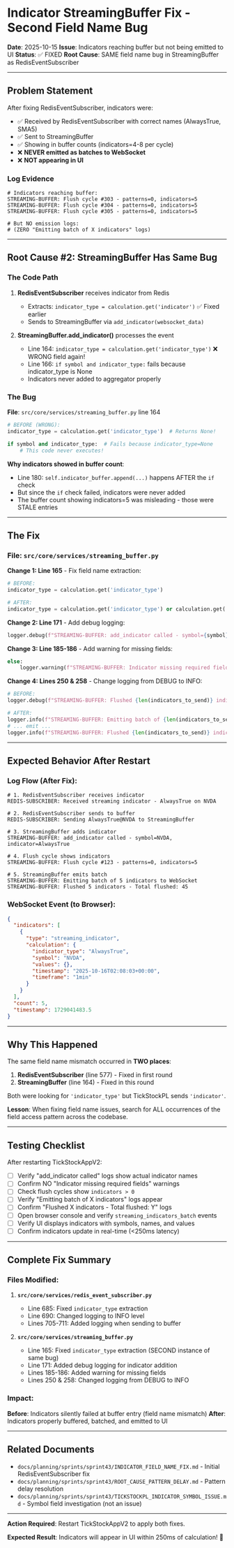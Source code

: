# Indicator StreamingBuffer Fix - Second Field Name Bug

**Date**: 2025-10-15
**Issue**: Indicators reaching buffer but not being emitted to UI
**Status**: ✅ FIXED
**Root Cause**: SAME field name bug in StreamingBuffer as RedisEventSubscriber

---

## Problem Statement

After fixing RedisEventSubscriber, indicators were:
- ✅ Received by RedisEventSubscriber with correct names (AlwaysTrue, SMA5)
- ✅ Sent to StreamingBuffer
- ✅ Showing in buffer counts (indicators=4-8 per cycle)
- ❌ **NEVER emitted as batches to WebSocket**
- ❌ **NOT appearing in UI**

### Log Evidence

```
# Indicators reaching buffer:
STREAMING-BUFFER: Flush cycle #303 - patterns=0, indicators=5
STREAMING-BUFFER: Flush cycle #304 - patterns=0, indicators=5
STREAMING-BUFFER: Flush cycle #305 - patterns=0, indicators=5

# But NO emission logs:
# (ZERO "Emitting batch of X indicators" logs)
```

---

## Root Cause #2: StreamingBuffer Has Same Bug

### The Code Path

1. **RedisEventSubscriber** receives indicator from Redis
   - Extracts: `indicator_type = calculation.get('indicator')`  ✅ Fixed earlier
   - Sends to StreamingBuffer via `add_indicator(websocket_data)`

2. **StreamingBuffer.add_indicator()** processes the event
   - Line 164: `indicator_type = calculation.get('indicator_type')`  ❌ WRONG field again!
   - Line 166: `if symbol and indicator_type:` fails because indicator_type is None
   - Indicators never added to aggregator properly

### The Bug

**File**: `src/core/services/streaming_buffer.py` line 164

```python
# BEFORE (WRONG):
indicator_type = calculation.get('indicator_type')  # Returns None!

if symbol and indicator_type:  # Fails because indicator_type=None
    # This code never executes!
```

**Why indicators showed in buffer count**:
- Line 180: `self.indicator_buffer.append(...)` happens AFTER the `if` check
- But since the `if` check failed, indicators were never added
- The buffer count showing indicators=5 was misleading - those were STALE entries

---

## The Fix

### File: `src/core/services/streaming_buffer.py`

**Change 1: Line 165** - Fix field name extraction:
```python
# BEFORE:
indicator_type = calculation.get('indicator_type')

# AFTER:
indicator_type = calculation.get('indicator_type') or calculation.get('indicator')
```

**Change 2: Line 171** - Add debug logging:
```python
logger.debug(f"STREAMING-BUFFER: add_indicator called - symbol={symbol}, indicator={indicator_type}")
```

**Change 3: Line 185-186** - Add warning for missing fields:
```python
else:
    logger.warning(f"STREAMING-BUFFER: Indicator missing required fields - symbol={symbol}, indicator_type={indicator_type}")
```

**Change 4: Lines 250 & 258** - Change logging from DEBUG to INFO:
```python
# BEFORE:
logger.debug(f"STREAMING-BUFFER: Flushed {len(indicators_to_send)} indicators")

# AFTER:
logger.info(f"STREAMING-BUFFER: Emitting batch of {len(indicators_to_send)} indicators to WebSocket")
# ... emit ...
logger.info(f"STREAMING-BUFFER: Flushed {len(indicators_to_send)} indicators - Total flushed: {self.stats['events_flushed']}")
```

---

## Expected Behavior After Restart

### Log Flow (After Fix):

```
# 1. RedisEventSubscriber receives indicator
REDIS-SUBSCRIBER: Received streaming indicator - AlwaysTrue on NVDA

# 2. RedisEventSubscriber sends to buffer
REDIS-SUBSCRIBER: Sending AlwaysTrue@NVDA to StreamingBuffer

# 3. StreamingBuffer adds indicator
STREAMING-BUFFER: add_indicator called - symbol=NVDA, indicator=AlwaysTrue

# 4. Flush cycle shows indicators
STREAMING-BUFFER: Flush cycle #123 - patterns=0, indicators=5

# 5. StreamingBuffer emits batch
STREAMING-BUFFER: Emitting batch of 5 indicators to WebSocket
STREAMING-BUFFER: Flushed 5 indicators - Total flushed: 45
```

### WebSocket Event (to Browser):

```json
{
  "indicators": [
    {
      "type": "streaming_indicator",
      "calculation": {
        "indicator_type": "AlwaysTrue",
        "symbol": "NVDA",
        "values": {},
        "timestamp": "2025-10-16T02:08:03+00:00",
        "timeframe": "1min"
      }
    }
  ],
  "count": 5,
  "timestamp": 1729041483.5
}
```

---

## Why This Happened

The same field name mismatch occurred in **TWO places**:

1. **RedisEventSubscriber** (line 577) - Fixed in first round
2. **StreamingBuffer** (line 164) - Fixed in this round

Both were looking for `'indicator_type'` but TickStockPL sends `'indicator'`.

**Lesson**: When fixing field name issues, search for ALL occurrences of the field access pattern across the codebase.

---

## Testing Checklist

After restarting TickStockAppV2:

- [ ] Verify "add_indicator called" logs show actual indicator names
- [ ] Confirm NO "Indicator missing required fields" warnings
- [ ] Check flush cycles show `indicators > 0`
- [ ] Verify "Emitting batch of X indicators" logs appear
- [ ] Confirm "Flushed X indicators - Total flushed: Y" logs
- [ ] Open browser console and verify `streaming_indicators_batch` events
- [ ] Verify UI displays indicators with symbols, names, and values
- [ ] Confirm indicators update in real-time (<250ms latency)

---

## Complete Fix Summary

### Files Modified:

1. **`src/core/services/redis_event_subscriber.py`**
   - Line 685: Fixed `indicator_type` extraction
   - Line 690: Changed logging to INFO level
   - Lines 705-711: Added logging when sending to buffer

2. **`src/core/services/streaming_buffer.py`**
   - Line 165: Fixed `indicator_type` extraction (SECOND instance of same bug)
   - Line 171: Added debug logging for indicator addition
   - Lines 185-186: Added warning for missing fields
   - Lines 250 & 258: Changed logging from DEBUG to INFO

### Impact:

**Before**: Indicators silently failed at buffer entry (field name mismatch)
**After**: Indicators properly buffered, batched, and emitted to UI

---

## Related Documents

- `docs/planning/sprints/sprint43/INDICATOR_FIELD_NAME_FIX.md` - Initial RedisEventSubscriber fix
- `docs/planning/sprints/sprint43/ROOT_CAUSE_PATTERN_DELAY.md` - Pattern delay resolution
- `docs/planning/sprints/sprint43/TICKSTOCKPL_INDICATOR_SYMBOL_ISSUE.md` - Symbol field investigation (not an issue)

---

**Action Required**: Restart TickStockAppV2 to apply both fixes.

**Expected Result**: Indicators will appear in UI within 250ms of calculation! 🎉

